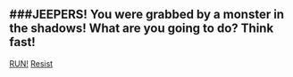 ###JEEPERS! You were grabbed by a monster in the shadows! What are you going to do? Think fast!
---

[RUN!](run.md)
[Resist](resist.md)